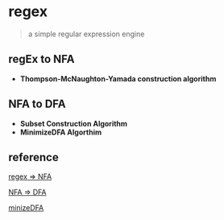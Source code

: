 # regex

>a simple regular expression engine

## regEx to NFA
+ __Thompson-McNaughton-Yamada construction algorithm__

## NFA to DFA
 + __Subset Construction Algorithm__
 + __MinimizeDFA Algorthim__
 
 
## reference
[regex => NFA](https://swtch.com/~rsc/regexp/regexp1.html)

[NFA => DFA](http://web.cecs.pdx.edu/~harry/compilers/slides/LexicalPart3.pdf)

[minizeDFA](http://web.cecs.pdx.edu/~harry/compilers/slides/LexicalPart4.pdf)
 
